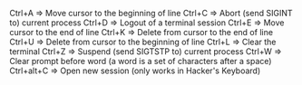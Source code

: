 Ctrl+A => Move cursor to the beginning of line
Ctrl+C => Abort (send SIGINT to) current process
Ctrl+D => Logout of a terminal session
Ctrl+E => Move cursor to the end of line
Ctrl+K => Delete from cursor to the end of line
Ctrl+U => Delete from cursor to the beginning of line
Ctrl+L => Clear the terminal
Ctrl+Z => Suspend (send SIGTSTP to) current process
Ctrl+W => Clear prompt before word (a word is a set of characters after a space)
Ctrl+alt+C => Open new session (only works in Hacker's Keyboard)
